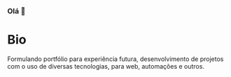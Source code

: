 ### Olá 👋

# Bio

Formulando portfólio para experiência futura, desenvolvimento de projetos com o uso de diversas tecnologias, para web, automações e outros.

